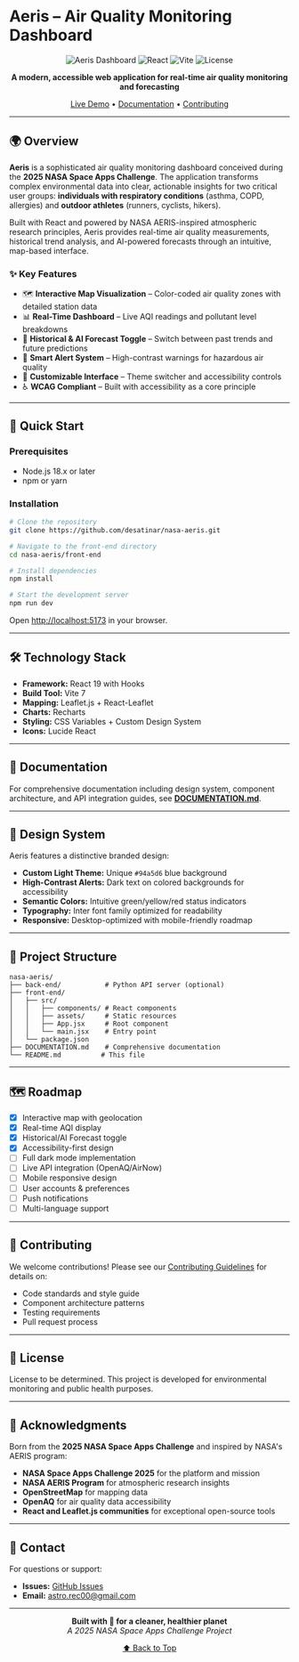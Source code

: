 # Aeris – Air Quality Monitoring Dashboard

<div align="center">

![Aeris Dashboard](https://img.shields.io/badge/Status-Active-success?style=for-the-badge)
![React](https://img.shields.io/badge/React-19.1.1-blue?style=for-the-badge&logo=react)
![Vite](https://img.shields.io/badge/Vite-7.1.7-646CFF?style=for-the-badge&logo=vite)
![License](https://img.shields.io/badge/License-TBD-yellow?style=for-the-badge)

**A modern, accessible web application for real-time air quality monitoring and forecasting**

[Live Demo](https://nasa-aeris-bno6pw5j4-desatinars-projects.vercel.app/) • [Documentation](./DOCUMENTATION.md) • [Contributing](#contributing)

</div>

---

## 🌍 Overview

**Aeris** is a sophisticated air quality monitoring dashboard conceived during the **2025 NASA Space Apps Challenge**. The application transforms complex environmental data into clear, actionable insights for two critical user groups: **individuals with respiratory conditions** (asthma, COPD, allergies) and **outdoor athletes** (runners, cyclists, hikers).

Built with React and powered by NASA AERIS-inspired atmospheric research principles, Aeris provides real-time air quality measurements, historical trend analysis, and AI-powered forecasts through an intuitive, map-based interface.

### ✨ Key Features

- 🗺️ **Interactive Map Visualization** – Color-coded air quality zones with detailed station data
- 📊 **Real-Time Dashboard** – Live AQI readings and pollutant level breakdowns
- 🔮 **Historical & AI Forecast Toggle** – Switch between past trends and future predictions
- 🚨 **Smart Alert System** – High-contrast warnings for hazardous air quality
- 🎨 **Customizable Interface** – Theme switcher and accessibility controls
- ♿ **WCAG Compliant** – Built with accessibility as a core principle

---

## 🚀 Quick Start

### Prerequisites

- Node.js 18.x or later
- npm or yarn

### Installation

```bash
# Clone the repository
git clone https://github.com/desatinar/nasa-aeris.git

# Navigate to the front-end directory
cd nasa-aeris/front-end

# Install dependencies
npm install

# Start the development server
npm run dev
```

Open [http://localhost:5173](http://localhost:5173) in your browser.

---

## 🛠️ Technology Stack

- **Framework:** React 19 with Hooks
- **Build Tool:** Vite 7
- **Mapping:** Leaflet.js + React-Leaflet
- **Charts:** Recharts
- **Styling:** CSS Variables + Custom Design System
- **Icons:** Lucide React

---

## 📖 Documentation

For comprehensive documentation including design system, component architecture, and API integration guides, see **[DOCUMENTATION.md](./DOCUMENTATION.md)**.

---

## 🎨 Design System

Aeris features a distinctive branded design:

- **Custom Light Theme:** Unique `#94a5d6` blue background
- **High-Contrast Alerts:** Dark text on colored backgrounds for accessibility
- **Semantic Colors:** Intuitive green/yellow/red status indicators
- **Typography:** Inter font family optimized for readability
- **Responsive:** Desktop-optimized with mobile-friendly roadmap

---

## 🧩 Project Structure

```
nasa-aeris/
├── back-end/           # Python API server (optional)
├── front-end/
│   ├── src/
│   │   ├── components/ # React components
│   │   ├── assets/     # Static resources
│   │   ├── App.jsx     # Root component
│   │   └── main.jsx    # Entry point
│   └── package.json
├── DOCUMENTATION.md    # Comprehensive documentation
└── README.md          # This file
```

---

## 🗺️ Roadmap

- [x] Interactive map with geolocation
- [x] Real-time AQI display
- [x] Historical/AI Forecast toggle
- [x] Accessibility-first design
- [ ] Full dark mode implementation
- [ ] Live API integration (OpenAQ/AirNow)
- [ ] Mobile responsive design
- [ ] User accounts & preferences
- [ ] Push notifications
- [ ] Multi-language support

---

## 🤝 Contributing

We welcome contributions! Please see our [Contributing Guidelines](./DOCUMENTATION.md#11-contributing) for details on:

- Code standards and style guide
- Component architecture patterns
- Testing requirements
- Pull request process

---

## 📄 License

License to be determined. This project is developed for environmental monitoring and public health purposes.

---

## 🙏 Acknowledgments

Born from the **2025 NASA Space Apps Challenge** and inspired by NASA's AERIS program:

- **NASA Space Apps Challenge 2025** for the platform and mission
- **NASA AERIS Program** for atmospheric research insights
- **OpenStreetMap** for mapping data
- **OpenAQ** for air quality data accessibility
- **React and Leaflet.js communities** for exceptional open-source tools

---

## 📧 Contact

For questions or support:

- **Issues:** [GitHub Issues](https://github.com/desatinar/nasa-aeris/issues)
- **Email:** astro.rec00@gmail.com

---

<div align="center">

**Built with 💙 for a cleaner, healthier planet**  
*A 2025 NASA Space Apps Challenge Project*

[⬆ Back to Top](#aeris--air-quality-monitoring-dashboard)

</div>